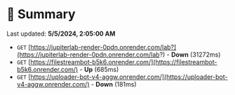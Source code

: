 # 📖 Summary
Last updated: **5/5/2024, 2:05:00 AM**

- `GET` [https://jupiterlab-render-0pdn.onrender.com/lab?](https://jupiterlab-render-0pdn.onrender.com/lab?) - **Down** (31272ms)
- `GET` [https://filestreambot-b5k6.onrender.com/](https://filestreambot-b5k6.onrender.com/) - **Up** (685ms)
- `GET` [https://uploader-bot-v4-aggw.onrender.com/](https://uploader-bot-v4-aggw.onrender.com/) - **Down** (181ms)
